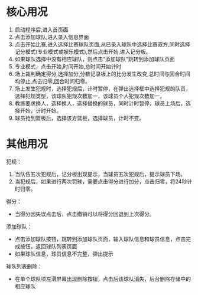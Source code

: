 # 核心用况
1. 启动程序后,进入首页面
2. 点击添加球队,进入录入信息界面
3. 点击开始比赛,进入选择比赛球队页面,从已录入球队中选择比赛双方,同时选择记分模式(专业模式或娱乐模式),然后点击开始,进入记分板。
4. 如果球队选择中没有相应球队，则点击“添加球队”跳转到添加球队页面
4. 专业模式，点击开始,时间开始,总时间开始计时
5. 场上裁判确定得分,选择加分,分数记录板上的比分发生改变,总时间与回合时间均停止,点击归零,回合时间归零。
6. 场上发生犯规时，选择犯规后，计时暂停，在弹出选择框中选择犯规的队员，选择犯规类型，该球队犯规次数加一，该球员个人犯规次数加一。
7. 教练要求换人，选择换人，选择替换的球员，同时计时暂停，球员上场后，选择开始，计时开始。
8. 球员抢到篮板后，选择该方篮板，选择球员，计时不变。
 
 
 
# 其他用况
犯规：
1. 当队伍五次犯规后，记分板出现提示，当球员五次犯规后，提示球员下场。
2. 当犯规后，如果进行两次罚球，需要点击得分进行加分，点击归零，将24秒计时归零。

得分：
* 当得分因失误点击后，点击撤销可以将得分回退到上次得分。

添加球队：
* 点击添加球队按钮，跳转到添加球队页面，输入球队信息和球员信息，点击完成按钮，返回球队列表页面
* 如果球队信息，球员信息不完整，弹出提示

球队列表删除：
* 在单个球队项左滑屏幕出现删除按钮，点击后该球队消失，后台删除存储中的相应球队

